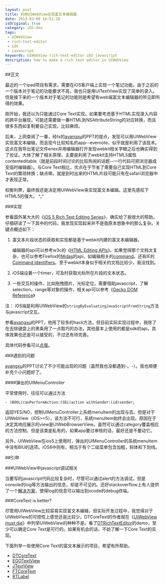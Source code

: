 ```yaml
---
layout: post
title: 利用UIWebView实现富文本编辑器
date: 2013-03-08 16:51:28
isOriginal: true
category: iOS-dev
tags:
 - UIWebView
 - rich-text-editor
 - iOS
 - javascript
keywords: UIWebView rich-text-editor iOS javascript
description: how to make a rich text editor in UIWebView
---
```


##正文

最近的一个ipad项目有需求，需要在iOS客户端上实现一个笔记功能。由于之前的一个版本对于笔记的功能要求不高，我也只是用UITextView实现了简单的录入。但是接下来的一个版本对于笔记的功能则是希望有web端富文本编辑器的所见即所得的效果。

刚开始，我还以为只能通过Core Text实现。如果要考虑基于HTML实现录入内容的跨平台展现，可能还需要做一番HTML到NSAttributeString的对应转换，而且很多东西如复制要自己实现，比较麻烦。

后来，上网查阅了一番，经tx的[ayangxu][1]的PPT的提点，发现可以用UIWebView实现富文本编辑，而且现今比较知名的app--evernote，似乎就是利用了该技术。这点在我导出笔记文件enex并用编辑器打开发现webkit相关字眼之后也确实得到了验证。大体了解了相关原理，主要是利用了webkit支持HTML5属性contenteditable（就是前段时间讨论的比较热闹的话题--一行代码可把浏览器成变临时编辑器）。与Core Text相比，优点在于节省了需要自己实现HTML到Core Text的繁琐转换；缺点嘛，就是到时出来的HTML片段可能只有在safari浏览器中才表现正常。

权衡利弊，最终我还是决定用UIWebView来实现富文本编辑。这里先感叹下HTML5的强大。 ^_^

###实现

参看国外某大大的《[iOS 5 Rich Text Editing Series][2]》，确实给了我很大的帮助。
仔细研读了一下其中的代码，我发现实现起来并不是我原本想象中的那么复杂。关键点概述如下：

1. 富文本片段状态的获取和实现都是基于webkit内建的富文本编辑器。

	编辑器的api可以参考w3c的《[HTML Editing APIs][3]》。如果觉得那个文档太复杂，也可以参考Firefox的[Midas]的api，如编辑相关的[command][4]。还有IE的[Command Identifiers][5]。至于webkit本身似乎相关的文档比较少，我没找到。
	
2. iOS端设置一个timer，可及时获取光标所在片段的文本状态。
3. 一些交互的操作，比如拖拽图片，光标定位，需要借助javascript，了解selection，range等对象的操作，相关api可以参考《[Gecko DOM Reference][6]》

注：	iOS端是利用UIWebView的`stringByEvaluatingJavaScriptFromString`方法与javascript交互。

参看[ayangxu][1]的PPT，他用了较多的hack方法，但目前实际实现过程中，我除了在去除键盘上的黑条用了一点取巧的办法，其他基本上使用的都是sdk的api，具体效果也还是可以接受的，不过还有待完善。

具体代码参看可以[点我][7]。

###遇到的问题

[ayangxu][1]的PPT讨论了不少可能出现的问题（虽然我也没都遇到-。-）。我也顺便补充个小问题好了。

####弹出的UIMenuController

平常使用时，往往可以通过方法

`- (BOOL)canPerformAction:(SEL)action withSender:(id)sender;`

返回YES/NO，控制UIMenuController上系统menuItem的出现与否。但是对于UIWebView（iOS>=5），该方法不可行，系统menuItem始终会出现。原因在于决定其响应展示的view是UIWebBrowserView。虽然可以通过category覆盖相应的方法控制，但是该类是私有的，如果app要过审核的话，最好还是不要动它。

另外，UIWebView在ios5上使用时，弹出的UIMenuController的系统menuItem中没有BIU的选项。iOS6中则有，相当于有个二级菜单包含加粗，斜体和下划线。

##引申

###UIWebView中javascript调试相关

当要写的javascript代码比较复杂时，尽管可以通过alert的方法调试，但是console的log等方法输出的信息，却是不可见的。还好stackoverflow上有人提供了一个[解决方案][8]，使得log的信息可以输出到xcode的debug终端。

###CoreText is better?

尽管用UIWebView比较容易实现富文本编辑，但实际开发过程中，我觉得对于UIWebView的可控性上感觉还是比较少。DTCoreText的作者就在《[UIWebView must die](http://www.cocoanetics.com/2011/01/uiwebview-must-die/)》中列举UIWebView的种种不是。看了[DTRichTextEditor](http://www.cocoanetics.com/2013/02/dtrichtexteditor-1-2/)的demo，至少可以确定Core Text是可行的。如果有机会的话，不妨了解一下Core Text的实现。

下面列举一些使用Core Text的富文本展示的项目，希望有所帮助。

* [DTCoreText](https://github.com/Cocoanetics/DTCoreText)
* [EGOTextView](https://github.com/enormego/EGOTextView)
* [JTextView](https://github.com/jeremytregunna/JTextView)
* [FTCoreText](https://github.com/FuerteInternational/FTCoreText)
* [RTLabel](https://github.com/honcheng/RTLabel)


[1]: http://f2e.us/slides/iOS_Rich_Editor/iOS_Rich_Editor.html#slide1 
[2]: http://ios-blog.co.uk/featured-posts/ios-5-rich-text-editing-series/
[3]: https://dvcs.w3.org/hg/editing/raw-file/tip/editing.html
[4]: https://developer.mozilla.org/en-US/docs/Rich-Text_Editing_in_Mozilla#Executing_Commands
[5]: http://msdn.microsoft.com/en-us/library/ms533049(v=vs.85).aspx
[6]: https://developer.mozilla.org/en-US/docs/Gecko_DOM_Reference
[7]: https://github.com/ddrccw/CCRichTextEditor
[8]: http://stackoverflow.com/questions/6508313/javascript-console-log-in-an-ios-uiwebview/6508343#6508343

[Midas]: https://developer.mozilla.org/en-US/docs/Midas
